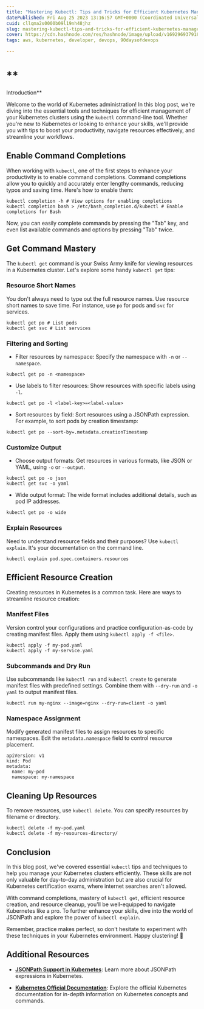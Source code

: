 ```yaml
---
title: "Mastering Kubectl: Tips and Tricks for Efficient Kubernetes Management"
datePublished: Fri Aug 25 2023 13:16:57 GMT+0000 (Coordinated Universal Time)
cuid: cllqma2s0000b09l19nh48jhz
slug: mastering-kubectl-tips-and-tricks-for-efficient-kubernetes-management
cover: https://cdn.hashnode.com/res/hashnode/image/upload/v1692969379180/298ddd03-8554-4e23-a5d8-81df877c31cb.png
tags: aws, kubernetes, developer, devops, 90daysofdevops

---
```


# **  
Introduction**

Welcome to the world of Kubernetes administration! In this blog post, we're diving into the essential tools and techniques for efficient management of your Kubernetes clusters using the `kubectl` command-line tool. Whether you're new to Kubernetes or looking to enhance your skills, we'll provide you with tips to boost your productivity, navigate resources effectively, and streamline your workflows.

## **Enable Command Completions**

When working with `kubectl`, one of the first steps to enhance your productivity is to enable command completions. Command completions allow you to quickly and accurately enter lengthy commands, reducing typos and saving time. Here's how to enable them:

```plaintext
kubectl completion -h # View options for enabling completions
kubectl completion bash > /etc/bash_completion.d/kubectl # Enable completions for Bash
```

Now, you can easily complete commands by pressing the "Tab" key, and even list available commands and options by pressing "Tab" twice.

## **Get Command Mastery**

The `kubectl get` command is your Swiss Army knife for viewing resources in a Kubernetes cluster. Let's explore some handy `kubectl get` tips:

### **Resource Short Names**

You don't always need to type out the full resource names. Use resource short names to save time. For instance, use `po` for pods and `svc` for services.

```plaintext
kubectl get po # List pods
kubectl get svc # List services
```

### **Filtering and Sorting**

* Filter resources by namespace: Specify the namespace with `-n` or `--namespace`.
    

```plaintext
kubectl get po -n <namespace>
```

* Use labels to filter resources: Show resources with specific labels using `-l`.
    

```plaintext
kubectl get po -l <label-key>=<label-value>
```

* Sort resources by field: Sort resources using a JSONPath expression. For example, to sort pods by creation timestamp:
    

```plaintext
kubectl get po --sort-by=.metadata.creationTimestamp
```

### **Customize Output**

* Choose output formats: Get resources in various formats, like JSON or YAML, using `-o` or `--output`.
    

```plaintext
kubectl get po -o json
kubectl get svc -o yaml
```

* Wide output format: The wide format includes additional details, such as pod IP addresses.
    

```plaintext
kubectl get po -o wide
```

### **Explain Resources**

Need to understand resource fields and their purposes? Use `kubectl explain`. It's your documentation on the command line.

```plaintext
kubectl explain pod.spec.containers.resources
```

## **Efficient Resource Creation**

Creating resources in Kubernetes is a common task. Here are ways to streamline resource creation:

### **Manifest Files**

Version control your configurations and practice configuration-as-code by creating manifest files. Apply them using `kubectl apply -f <file>`.

```plaintext
kubectl apply -f my-pod.yaml
kubectl apply -f my-service.yaml
```

### **Subcommands and Dry Run**

Use subcommands like `kubectl run` and `kubectl create` to generate manifest files with predefined settings. Combine them with `--dry-run` and `-o yaml` to output manifest files.

```plaintext
kubectl run my-nginx --image=nginx --dry-run=client -o yaml
```

### **Namespace Assignment**

Modify generated manifest files to assign resources to specific namespaces. Edit the `metadata.namespace` field to control resource placement.

```plaintext
apiVersion: v1
kind: Pod
metadata:
  name: my-pod
  namespace: my-namespace
```

## **Cleaning Up Resources**

To remove resources, use `kubectl delete`. You can specify resources by filename or directory.

```plaintext
kubectl delete -f my-pod.yaml
kubectl delete -f my-resources-directory/
```

## **Conclusion**

In this blog post, we've covered essential `kubectl` tips and techniques to help you manage your Kubernetes clusters efficiently. These skills are not only valuable for day-to-day administration but are also crucial for Kubernetes certification exams, where internet searches aren't allowed.

With command completions, mastery of `kubectl get`, efficient resource creation, and resource cleanup, you'll be well-equipped to navigate Kubernetes like a pro. To further enhance your skills, dive into the world of JSONPath and explore the power of `kubectl explain`.

Remember, practice makes perfect, so don't hesitate to experiment with these techniques in your Kubernetes environment. Happy clustering! 🚀

## **Additional Resources**

* [**JSONPath Support in Kubernetes**](https://kubernetes.io/docs/reference/kubectl/jsonpath/): Learn more about JSONPath expressions in Kubernetes.
    
* [**Kubernetes Official Documentation**](https://kubernetes.io/docs/): Explore the official Kubernetes documentation for in-depth information on Kubernetes concepts and commands.